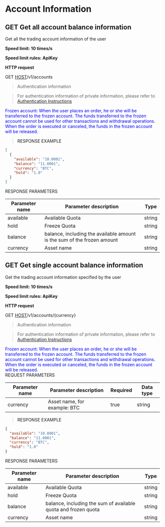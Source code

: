 # Account Information

<h2 id="Get all account balance information"><font class="httpget">GET</font> Get all account balance information</h2>

Get all the trading account information of the user

**Speed limit: 10 times/s**

**Speed limit rules: ApiKey**

**HTTP request**

GET [HOST](#HTTP-HOST)/v1/accounts

> Authentication information

> For authentication information of private information, please refer to [Authentication Instructions](#auth)




<span style="color: blue;">
Frozen account: When the user places an order, he or she will be transferred to the frozen account. The funds transferred to the frozen account cannot be used for other transactions and withdrawal operations. When the order is executed or canceled, the funds in the frozen account will be released.
</span>


> <a name="ResonpseExample">RESPONSE EXAMPLE</a>

```json
[
  {
    "available": "10.0001",
    "balance": "11.0001",
    "currency": "BTC",
    "hold": "1.0"
  }
]
```



<aside>
RESPONSE PARAMETERS
</aside>

| Parameter name | Parameter description | Type |
| -------- | -------- | ----- |
|available|Available Quota|string|
|hold|Freeze Quota|string|
|balance| balance, including the available amount is the sum of the frozen amount |string|
|currency|Asset name|string|




<h2 id="Get single account balance information"><font class="httpget">GET</font> Get single account balance information</h2>

Get the trading account information specified by the user

**Speed limit: 10 times/s**

**Speed limit rules: ApiKey**

**HTTP request**

GET [HOST](#HTTP-HOST)/v1/accounts/{currency}

> Authentication information

> For authentication information of private information, please refer to [Authentication Instructions](#auth)


<span style="color: blue;">
Frozen account: When the user places an order, he or she will be transferred to the frozen account. The funds transferred to the frozen account cannot be used for other transactions and withdrawal operations. When the order is executed or canceled, the funds in the frozen account will be released.
</span>

<aside>
REQUEST PARAMETERS
</aside>

| Parameter name | Parameter description | Required | Data type |
| -------- | -------- | -------- | -------- |
|currency|Asset name, for example: BTC|true|string|




> <a name="ResonpseExample">RESPONSE EXAMPLE</a>

```json
{
  "available": "10.0001",
  "balance": "11.0001",
  "currency": "BTC",
  "hold": "1.0"
}
```


<aside>
RESPONSE PARAMETERS
</aside>

| Parameter name | Parameter description | Type |
| -------- | -------- | ----- |
|available|Available Quota|string|
|hold|Freeze Quota|string|
|balance| balance, including the sum of available quota and frozen quota |string|
|currency|Asset name|string|
